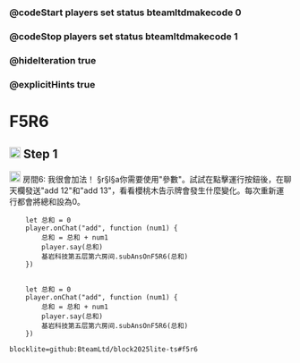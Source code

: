 ### @codeStart players set status bteamltdmakecode 0
### @codeStop players set status bteamltdmakecode 1


### @hideIteration true
### @explicitHints true

# F5R6

## <img src="https://blocklite.20240806.xyz/tw/1/f5r6" width="20" height="20"> Step 1
<img src="https://blocklite.20240806.xyz/tw/1/f5r6" width="20" height="20"> 房間6: 我很會加法！
    §r§l§a你需要使用"參數"。試試在點擊運行按鈕後，在聊天欄發送"add 12"和"add 13"，看看櫻桃木告示牌會發生什麼變化。每次重新運行都會將總和設為0。

```ghost
    let 总和 = 0
    player.onChat("add", function (num1) {
        总和 = 总和 + num1
        player.say(总和)
        基岩科技第五层第六房间.subAnsOnF5R6(总和)
    })

```
```template

    let 总和 = 0
    player.onChat("add", function (num1) {
        总和 = 总和 + num1
        player.say(总和)
        基岩科技第五层第六房间.subAnsOnF5R6(总和)
    })

```

```package
blocklite=github:BteamLtd/block2025lite-ts#f5r6
``` 